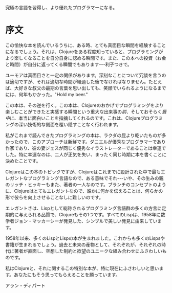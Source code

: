 

究極の言語を習得し、より優れたプログラマーになる。


# 序文

この愉快な本を読んでいるうちに、ある時、とても真面目な瞬間を経験することになるでしょう。それは、Clojureをある程度知っていると、プログラミングがより楽しくなることを自分自身に認める瞬間です。また、この本への投資（お金と時間）が自分に返ってくる瞬間でもあります---利子つきで。

ユーモアは真面目さと一定の関係があります。深刻なことについて冗談を言うのは適切ですが、それは適切な時間が経過した後でなければなりません。たとえば、大好きな叔父の最期の言葉を思い出しても、笑顔でいられるようになるまでには、何年もかかった。"Hold my beer."

この本は、その逆を行く。この本は、Clojureのおかげでプログラミングをより楽しむことができたと実感する瞬間という重大な出来事の*前*、そしておそらく*最中*に、本当に面白いことを指摘してくれるのです。これは、Clojureプログラミングの深い技術的な側面を覆い隠すことなく行われます。

私がこれまで読んできたプログラミングの本は、ラクダの屁より乾いたものが多かったので、このアプローチは新鮮です。ダニエルが優秀なプログラマーであり作家であり、彼の妻ジェスが同じく優秀なイラストレーターであることは幸運でした。特に幸運なのは、二人が正気を失い、まったく同じ時期に本を書くことに決めたことです。

Clojureはこの本のトピックですが、Clojureはこれまでに設計された中で最もエレガントなプログラミング言語なので、ある意味でそれ---いや、その生みの親のリッチ・ヒッキーもまた、著者の一人なのです。ブランチのコンセプトのように、Clojureはとてもエレガントなので、誰かに何かを伝えることは、何らかの形で彼らを向上させることなしに難しいのです。

エレガントさは、Lispとして総称されるプログラミング言語群の多くの方言に定期的に与えられる品質で、Clojureもその1つです。すべてのLispは、1958年に数学者ジョン・マッカーシーが発見した、シンプルで美しい発見に由来しています。

1958年以来、多くのLispとLispの本が生まれました。これからも多くのLispsや書籍が生まれるでしょう。過去と未来の産物として、それぞれが、それぞれの時代に著者が直面し、空想した制約と欲望のユニークな組み合わせにふさわしいものです。

私はClojureと、それに関するこの特別な本が、特に現在にふさわしいと思います。あなたにもそう思ってもらえることを願っています。

アラン・ディパート

